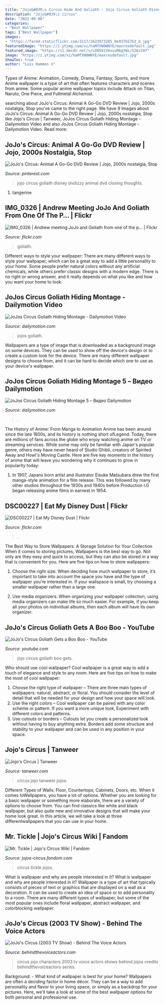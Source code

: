```yaml
---
title: "Jojo&#039;s Circus Hide And Goliath : Jojo Circus Goliath Disney Dvdizzy Animal Dvd Closing Thoughts"
description: "Jojo&#039;s circus"
date: "2022-09-06"
categories:
- "Best Wallpaper"
tags: ["Best Wallpaper"]
images:
- "https://farm4.staticflickr.com/3117/2633973285_0e937b57b3_b.jpg"
featuredImage: "https://i.ytimg.com/vi/haMfXN0WNYE/maxresdefault.jpg"
featured_image: "https://s1.dmcdn.net/v/LO85U1V6xsuR6gYWz/526x297"
image: "https://i.ytimg.com/vi/haMfXN0WNYE/maxresdefault.jpg"
ShowToc: true
author: "Luis Hammes V"
---
```



Types of Anime: Animation, Comedy, Drama, Fantasy, Sports, and more
Anime wallpaper is a type of art that often features characters and scenes from anime. Some popular anime wallpaper topics include Attack on Titan, Naruto, One Piece, and Fullmetal Alchemist.

	

		
searching about JoJo&#039;s Circus: Animal A Go-Go DVD Review | Jojo, 2000s nostalgia, Stop you've came to the right page. We have 9 Images about JoJo&#039;s Circus: Animal A Go-Go DVD Review | Jojo, 2000s nostalgia, Stop like Jojo&#039;s Circus | Tanweer, JoJos Circus Goliath Hiding Montage - Dailymotion Video and also JoJos Circus Goliath Hiding Montage - Dailymotion Video. Read more:
		
    
## JoJo&#039;s Circus: Animal A Go-Go DVD Review | Jojo, 2000s Nostalgia, Stop

<img loading=lazy src="https://i.pinimg.com/originals/ab/3e/43/ab3e436f3ed24768e6ae7b9b2d5410e2.jpg" onerror="this.onerror=null;this.src='https://tse1.mm.bing.net/th?id=OIP.b3j-CB3aJQRUaZOxixyS7AAAAA&amp;pid=15.1';" alt="JoJo&#039;s Circus: Animal A Go-Go DVD Review | Jojo, 2000s nostalgia, Stop">

_Source: pinterest.com_

>jojo circus goliath disney dvdizzy animal dvd closing thoughts. 

	

1. tangerine 

    
## IMG_0326 | Andrew Meeting JoJo And Goliath From One Of The P… | Flickr

<img loading=lazy src="https://live.staticflickr.com/2765/4355240360_47caba0574.jpg" onerror="this.onerror=null;this.src='https://tse4.mm.bing.net/th?id=OIP.Oyl0TZCZw3xC2UOVneWuSwAAAA&amp;pid=15.1';" alt="IMG_0326 | Andrew meeting JoJo and Goliath from one of the p… | Flickr">

_Source: flickr.com_

>goliath. 

	

Different ways to style your wallpaper:
There are many different ways to style your wallpaper, which can be a great way to add a little personality to your home. Some people prefer natural colors without any artificial chemicals, while others prefer classic designs with a modern edge. There is no right or wrong answer, and it really depends on what you like and how you want your home to look.

    
## JoJos Circus Goliath Hiding Montage - Dailymotion Video

<img loading=lazy src="https://s1.dmcdn.net/v/LO85U1V6xsuR6gYWz/526x297" onerror="this.onerror=null;this.src='https://tse4.mm.bing.net/th?id=OIP.PpXfX0qqNZ9JcuWXhl0Q-AHaEL&amp;pid=15.1';" alt="JoJos Circus Goliath Hiding Montage - Dailymotion Video">

_Source: dailymotion.com_

>jojos goliath. 

	

Wallpapers are a type of image that is downloaded as a background image on some devices. They can be used to show off the device's design or to create a custom look for the device. There are many different wallpaper designs to choose from, and it can be hard to decide which one to use as your device's wallpaper.

    
## JoJos Circus Goliath Hiding Montage 5 – Видео Dailymotion

<img loading=lazy src="https://s1.dmcdn.net/v/L9CP-1VtGi18OKP0o/x720" onerror="this.onerror=null;this.src='https://tse1.mm.bing.net/th?id=OIP.XIEC2uOkD0yK4Y4JtGoF4wHaEL&amp;pid=15.1';" alt="JoJos Circus Goliath Hiding Montage 5 – Видео Dailymotion">

_Source: dailymotion.com_

>. 

	

The History of Anime: From Manga to Animation
Anime has been around since the late 1800s, and its history is nothing short ofLegend. Today, there are millions of fans across the globe who enjoy watching anime on TV or streaming services. While some may only be familiar with Japan's popular genre, others may have never heard of Studio Ghibli, creators of Spirited Away and Howl's Moving Castle. Here are five key moments in the history of anime that will leave you wondering why it continues to grow in popularity today:
1) In 1907, Japans born artist and illustrator Eisuke Matsubara drew the first manga-style animation for a film release. This was followed by many other studios throughout the 1930s and 1940s before Production I.G began releasing anime films in earnest in 1954.

    
## DSC00227 | Eat My Disney Dust | Flickr

<img loading=lazy src="https://farm4.staticflickr.com/3117/2633973285_0e937b57b3_b.jpg" onerror="this.onerror=null;this.src='https://tse2.mm.bing.net/th?id=OIP.ciUiZiLfJ0FyjoNfW9qkVAHaJ4&amp;pid=15.1';" alt="DSC00227 | Eat My Disney Dust | Flickr">

_Source: flickr.com_

>. 

	

The Best Way to Store Wallpapers: A Storage Solution for Your Collection
When it comes to storing pictures, Wallpapers is the best way to go. Not only are they easy and quick to access, but they can also be stored in a way that is convenient for you. Here are five tips on how to store wallpapers:
1) Choose the right size: When deciding how much wallpaper to store, it’s important to take into account the space you have and the type of wallpaper you’re interested in. If your wallspace is small, try choosing a smaller wallpaper rather than a large one.

2) Use media organizers: When organizing your wallpaper collection, using media organizers can make life so much easier. For example, if you keep all your photos on individual albums, then each album will have its own organizer.

    
## JoJo&#039;s Circus Goliath Gets A Boo Boo - YouTube

<img loading=lazy src="https://i.ytimg.com/vi/haMfXN0WNYE/maxresdefault.jpg" onerror="this.onerror=null;this.src='https://tse4.mm.bing.net/th?id=OIP.piBzWSbFXQUiVUL21-7UMQHaEK&amp;pid=15.1';" alt="JoJo&#039;s Circus Goliath Gets a Boo Boo - YouTube">

_Source: youtube.com_

>jojo circus goliath boo gets. 

	

Who should use cool wallpaper?
Cool wallpaper is a great way to add a touch of elegance and style to any room. Here are five tips on how to make the most of cool wallpaper: 
1) Choose the right type of wallpaper – There are three main types of wallpapers: natural, abstract, or floral. You should consider the level of detail that will be needed for your design and how your space will look. 
2) Use the right colors – Cool wallpaper can be paired with any color scheme or pattern. If you want a more unique look, Experiment with different colors and patterns. 
3) Use cutouts or borders – Cutouts let you create a personalized look without having to buy anything extra. Borders add some structure and stability to your wallpaper and can be used in any position in your space.

    
## Jojo&#039;s Circus | Tanweer

<img loading=lazy src="https://www.tanweer.com/wp-content/uploads/JOJOCIRCUS_Y1_MUSICIANS_L.jpg" onerror="this.onerror=null;this.src='https://tse1.mm.bing.net/th?id=OIP.-yf-BlT1ZeGFCh_5fTmXKAHaEo&amp;pid=15.1';" alt="Jojo&#039;s Circus | Tanweer">

_Source: tanweer.com_

>circus jojo tanweer jojos. 

	

Different Types of Walls: Floor, Countertops, Cabinets, Doors, etc.
When it comes toWallpapers, you have a lot of options. Whether you are looking for a basic wallpaper or something more elaborate, there are a variety of options to choose from. You can find classics like white and black wallpaper, but also quite new and innovative designs that will make your home look great. In this article, we will take a look at three differentwallpapers that you can use in your home.

    
## Mr. Tickle | Jojo&#039;s Circus Wiki | Fandom

<img loading=lazy src="https://vignette.wikia.nocookie.net/jojos-circus/images/b/b6/Jojo_and_Mr._Tickle.PNG/revision/latest?cb=20190814235750" onerror="this.onerror=null;this.src='https://tse1.mm.bing.net/th?id=OIP.RapmwD0eJAst0oiy_YO_kQHaEK&amp;pid=15.1';" alt="Mr. Tickle | Jojo&#039;s Circus Wiki | Fandom">

_Source: jojos-circus.fandom.com_

>circus tickle jojos. 

	

What is wallpaper and why are people interested in it?
What is wallpaper and why are people interested in it?
Wallpaper is a type of art that typically consists of pieces of text or graphics that are displayed on a wall as a decoration. It can be used to create an idea of space or to add personality to a room. There are many different types of wallpaper, but some of the most popular ones include floral wallpaper, abstract wallpaper, and colorblocking wallpaper.

    
## JoJo&#039;s Circus (2003 TV Show) - Behind The Voice Actors

<img loading=lazy src="https://statici.behindthevoiceactors.com/behindthevoiceactors/_img/shows/banner_1909.jpg" onerror="this.onerror=null;this.src='https://tse4.mm.bing.net/th?id=OIP.aTBG-dWQVmvfDumhdUzC2gHaC9&amp;pid=15.1';" alt="JoJo&#039;s Circus (2003 TV Show) - Behind The Voice Actors">

_Source: behindthevoiceactors.com_

>circus jojo characters 2003 tv voice actors shows behind jojos credits behindthevoiceactors series. 

	

Background: - What kind of wallpaper is best for your home?
Wallpapers are often a deciding factor in home décor. They can be a way to add personality and flavor to your living space, or simply as a backdrop for your pictures. Here, we'll take a look at some of the best wallpaper options for both personal and professional use.

